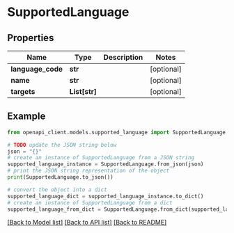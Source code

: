 # SupportedLanguage


## Properties

Name | Type | Description | Notes
------------ | ------------- | ------------- | -------------
**language_code** | **str** |  | [optional] 
**name** | **str** |  | [optional] 
**targets** | **List[str]** |  | [optional] 

## Example

```python
from openapi_client.models.supported_language import SupportedLanguage

# TODO update the JSON string below
json = "{}"
# create an instance of SupportedLanguage from a JSON string
supported_language_instance = SupportedLanguage.from_json(json)
# print the JSON string representation of the object
print(SupportedLanguage.to_json())

# convert the object into a dict
supported_language_dict = supported_language_instance.to_dict()
# create an instance of SupportedLanguage from a dict
supported_language_from_dict = SupportedLanguage.from_dict(supported_language_dict)
```
[[Back to Model list]](../README.md#documentation-for-models) [[Back to API list]](../README.md#documentation-for-api-endpoints) [[Back to README]](../README.md)


